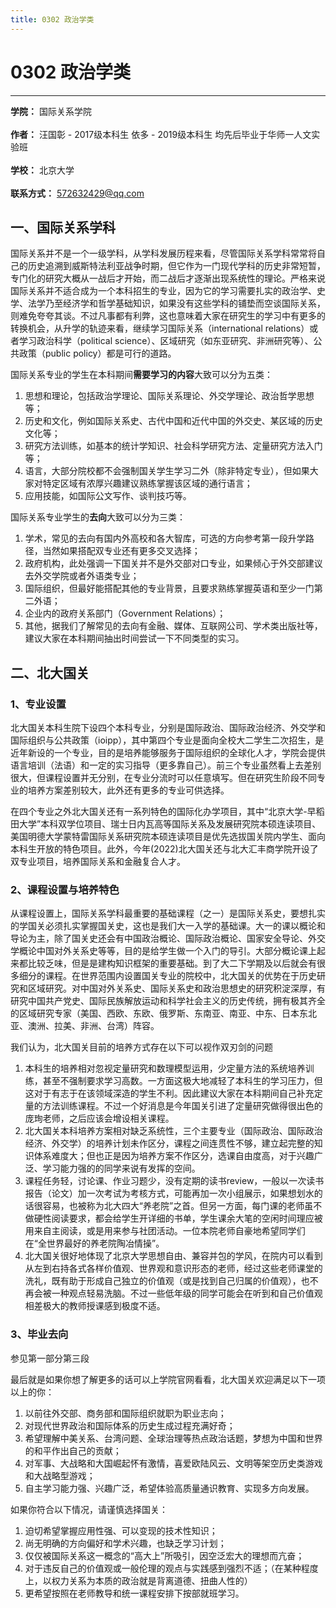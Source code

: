 ```yaml
---
title: 0302 政治学类
---
```

# 0302 政治学类
---
**学院：** 国际关系学院<br></br>
**作者：** 汪国彰 - 2017级本科生 
依多   - 2019级本科生 
均先后毕业于华师一人文实验班<br></br>
**学校：** 北京大学<br></br>
**联系方式：** 572632429@qq.com

## 一、国际关系学科
国际关系并不是一个一级学科，从学科发展历程来看，尽管国际关系学科常常将自己的历史追溯到威斯特法利亚战争时期，但它作为一门现代学科的历史非常短暂，专门化的研究大概从一战后才开始，而二战后才逐渐出现系统性的理论。严格来说国际关系并不适合成为一个本科招生的专业，因为它的学习需要扎实的政治学、史学、法学乃至经济学和哲学基础知识，如果没有这些学科的铺垫而空谈国际关系，则难免夸夸其谈。不过凡事都有利弊，这也意味着大家在研究生的学习中有更多的转换机会，从升学的轨迹来看，继续学习国际关系（international relations）或者学习政治科学（political science）、区域研究（如东亚研究、非洲研究等）、公共政策（public policy）都是可行的道路。

国际关系专业的学生在本科期间**需要学习的内容**大致可以分为五类：
1. 思想和理论，包括政治学理论、国际关系理论、外交学理论、政治哲学思想等；
2. 历史和文化，例如国际关系史、古代中国和近代中国的外交史、某区域的历史文化等；
3. 研究方法训练，如基本的统计学知识、社会科学研究方法、定量研究方法入门等；
4. 语言，大部分院校都不会强制国关学生学习二外（除非特定专业），但如果大家对特定区域有浓厚兴趣建议熟练掌握该区域的通行语言；
5. 应用技能，如国际公文写作、谈判技巧等。

国际关系专业学生的**去向**大致可以分为三类：
1. 学术，常见的去向有国内外高校和各大智库，可选的方向参考第一段升学路径，当然如果搭配双专业还有更多交叉选择；
2. 政府机构，此处强调一下国关并不是外交部对口专业，如果倾心于外交部建议去外交学院或者外语类专业；
3. 国际组织，但最好能搭配其他的专业背景，且要求熟练掌握英语和至少一门第二外语；
4. 企业内的政府关系部门（Government Relations）；
5. 其他，据我们了解常见的去向有金融、媒体、互联网公司、学术类出版社等，建议大家在本科期间抽出时间尝试一下不同类型的实习。

## 二、北大国关
### 1、专业设置
北大国关本科生院下设四个本科专业，分别是国际政治、国际政治经济、外交学和国际组织与公共政策（ioipp），其中第四个专业是面向全校大二学生二次招生，是近年新设的一个专业，目的是培养能够服务于国际组织的全球化人才，学院会提供语言培训（法语）和一定的实习指导（更多靠自己）。前三个专业虽然看上去差别很大，但课程设置并无分别，在专业分流时可以任意填写。但在研究生阶段不同专业的培养方案差别较大，此外还有更多的专业可供选择。

在四个专业之外北大国关还有一系列特色的国际化办学项目，其中“北京大学-早稻田大学”本科双学位项目、瑞士日内瓦高等国际关系及发展研究院本硕连读项目、美国明德大学蒙特雷国际关系研究院本硕连读项目是优先选拔国关院内学生、面向本科生开放的特色项目。此外，今年(2022)北大国关还与北大汇丰商学院开设了双专业项目，培养国际关系和金融复合人才。

### 2、课程设置与培养特色
从课程设置上，国际关系学科最重要的基础课程（之一）是国际关系史，要想扎实的学国关必须扎实掌握国关史，这也是我们大一入学的基础课。大一的课以概论和导论为主，除了国关史还会有中国政治概论、国际政治概论、国家安全导论、外交学概论中国对外关系史等等，目的是给学生做一个入门的导引。大部分概论课上起来都比较乏味，但是是建构知识框架的重要基础。到了大二下学期及以后就会有很多细分的课程。在世界范围内设置国关专业的院校中，北大国关的优势在于历史研究和区域研究。对中国对外关系史、国际关系史和政治思想史的研究积淀深厚，有研究中国共产党史、国际民族解放运动和科学社会主义的历史传统，拥有极其齐全的区域研究专家（美国、西欧、东欧、俄罗斯、东南亚、南亚、中东、日本东北亚、澳洲、拉美、非洲、台湾）阵容。

我们认为，北大国关目前的培养方式存在以下可以视作双刃剑的问题
1. 本科生的培养相对忽视定量研究和数理模型运用，少定量方法的系统培养训练，甚至不强制要求学习高数。一方面这极大地减轻了本科生的学习压力，但这对于有志于在该领域深造的学生不利。因此建议大家在本科期间自己补充定量的方法训练课程。不过一个好消息是今年国关引进了定量研究做得很出色的庞珣老师，之后应该会增设相关课程。
2. 北大国关本科培养方案相对缺乏系统性，三个主要专业（国际政治、国际政治经济、外交学）的培养计划未作区分，课程之间连贯性不够，建立起完整的知识体系难度大；但也正是因为培养方案不作区分，选课自由度高，对于兴趣广泛、学习能力强的的同学来说有发挥的空间。
3. 课程任务轻，讨论课、作业习题少，没有定期的读书review，一般以一次读书报告（论文）加一次考试为考核方式，可能再加一次小组展示，如果想划水的话很容易，也被称为北大四大“养老院”之首。但另一方面，每门课的老师虽不做硬性阅读要求，都会给学生开详细的书单，学生课余大笔的空闲时间理应被用来自主阅读，或是用来参与社团活动。一位本院老师自豪地希望同学们在“全世界最好的养老院陶冶情操”。
4. 北大国关很好地体现了北京大学思想自由、兼容并包的学风，在院内可以看到从左到右持各式各样价值观、世界观和意识形态的老师，经过这些老师课堂的洗礼，既有助于形成自己独立的价值观（或是找到自己归属的价值观），也不再会被一种观点轻易洗脑。不过一些低年级的同学可能会在听到和自己价值观相差极大的教师授课感到极度不适。

### 3、毕业去向
参见第一部分第三段

最后就是如果你想了解更多的话可以上学院官网看看，北大国关欢迎满足以下一项以上的你：
1. 以前往外交部、商务部和国际组织就职为职业志向；
2. 对现代世界政治和国际体系的历史生成过程充满好奇；
3. 希望理解中美关系、台湾问题、全球治理等热点政治话题，梦想为中国和世界的和平作出自己的贡献；
4. 对军事、大战略和大国崛起怀有激情，喜爱欧陆风云、文明等架空历史类游戏和大战略型游戏；
5. 自主学习能力强、兴趣广泛，希望体验高质量通识教育、实现多方向发展。
 
如果你符合以下情况，请谨慎选择国关：
1. 迫切希望掌握应用性强、可以变现的技术性知识；
2. 尚无明确的方向偏好和学术兴趣，也缺乏学习计划；
3. 仅仅被国际关系这一概念的“高大上”所吸引，因空泛宏大的理想而亢奋；
4. 对于违反自己的价值观或一般伦理的观点与实践感到强烈不适；（在某种程度上，以权力关系为本质的政治就是背离道德、扭曲人性的）
5. 更希望按照在老师教导和统一课程安排下按部就班学习。
